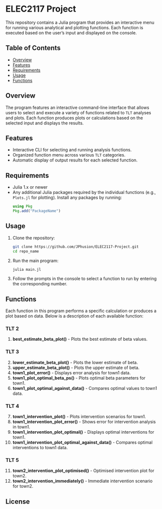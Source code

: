 # ELEC2117 Project

This repository contains a Julia program that provides an interactive menu for running various analytical and plotting functions. Each function is executed based on the user’s input and displayed on the console.

## Table of Contents
- [Overview](#overview)
- [Features](#features)
- [Requirements](#requirements)
- [Usage](#usage)
- [Functions](#functions)

## Overview

The program features an interactive command-line interface that allows users to select and execute a variety of functions related to `TLT` analyses and plots. Each function produces plots or calculations based on the selected input and displays the results.

## Features

- Interactive CLI for selecting and running analysis functions.
- Organized function menu across various `TLT` categories.
- Automatic display of output results for each selected function.

## Requirements

- Julia 1.x or newer
- Any additional Julia packages required by the individual functions (e.g., `Plots.jl` for plotting). Install any packages by running:
  ```julia
  using Pkg
  Pkg.add("PackageName")
  ```

## Usage

1. Clone the repository:
   ```bash
   git clone https://github.com/JPhusion/ELEC2117-Project.git
   cd repo_name
   ```

2. Run the main program:
   ```julia
   julia main.jl
   ```

3. Follow the prompts in the console to select a function to run by entering the corresponding number.

## Functions

Each function in this program performs a specific calculation or produces a plot based on data. Below is a description of each available function:

### TLT 2
1. **best_estimate_beta_plot()** - Plots the best estimate of beta values.

### TLT 3
2. **lower_estimate_beta_plot()** - Plots the lower estimate of beta.
3. **upper_estimate_beta_plot()** - Plots the upper estimate of beta.
4. **town1_plot_error()** - Displays error analysis for town1 data.
5. **town1_plot_optimal_beta_ps()** - Plots optimal beta parameters for town1.
6. **town1_plot_optimal_against_data()** - Compares optimal values to town1 data.

### TLT 4
7. **town1_intervention_plot()** - Plots intervention scenarios for town1.
8. **town1_intervention_plot_error()** - Shows error for intervention analysis in town1.
9. **town1_intervention_plot_optimal()** - Displays optimal interventions for town1.
10. **town1_intervention_plot_optimal_against_data()** - Compares optimal interventions to town1 data.

### TLT 5
11. **town2_intervention_plot_optimised()** - Optimised intervention plot for town2.
12. **town2_intervention_immediately()** - Immediate intervention scenario for town2.

## License
